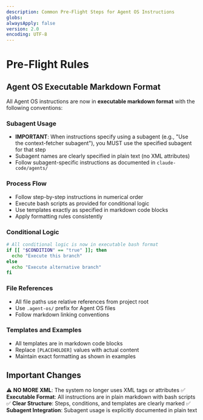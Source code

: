 ```yaml
---
description: Common Pre-Flight Steps for Agent OS Instructions
globs:
alwaysApply: false
version: 2.0
encoding: UTF-8
---
```


# Pre-Flight Rules

## Agent OS Executable Markdown Format

All Agent OS instructions are now in **executable markdown format** with the following conventions:

### Subagent Usage
- **IMPORTANT**: When instructions specify using a subagent (e.g., "Use the context-fetcher subagent"), you MUST use the specified subagent for that step
- Subagent names are clearly specified in plain text (no XML attributes)
- Follow subagent-specific instructions as documented in `claude-code/agents/`

### Process Flow
- Follow step-by-step instructions in numerical order
- Execute bash scripts as provided for conditional logic
- Use templates exactly as specified in markdown code blocks
- Apply formatting rules consistently

### Conditional Logic
```bash
# All conditional logic is now in executable bash format
if [[ "$CONDITION" == "true" ]]; then
  echo "Execute this branch"
else
  echo "Execute alternative branch"
fi
```

### File References
- All file paths use relative references from project root
- Use `.agent-os/` prefix for Agent OS files
- Follow markdown linking conventions

### Templates and Examples
- All templates are in markdown code blocks
- Replace `[PLACEHOLDER]` values with actual content
- Maintain exact formatting as shown in examples

## Important Changes

⚠️ **NO MORE XML**: The system no longer uses XML tags or attributes
✅ **Executable Format**: All instructions are in plain markdown with bash scripts
✅ **Clear Structure**: Steps, conditions, and templates are clearly marked
✅ **Subagent Integration**: Subagent usage is explicitly documented in plain text
